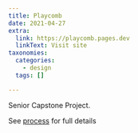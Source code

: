 ```yaml
---
title: Playcomb
date: 2021-04-27
extra:
  link: https://playcomb.pages.dev
  linkText: Visit site
taxonomies:
  categories:
    - design
  tags: []

---
```


Senior Capstone Project. 

See [process](https://playcomb-process.netlify.app) for full details